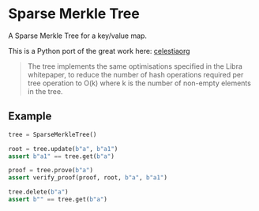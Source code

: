 # Sparse Merkle Tree

A Sparse Merkle Tree for a key/value map.

This is a Python port of the great work here: [celestiaorg](https://github.com/celestiaorg/smt)

> The tree implements the same optimisations specified in the Libra whitepaper, to reduce the number of hash operations required per tree operation to O(k) where k is the number of non-empty elements in the tree.


## Example

```python
tree = SparseMerkleTree()

root = tree.update(b"a", b"a1")
assert b"a1" == tree.get(b"a")

proof = tree.prove(b"a")
assert verify_proof(proof, root, b"a", b"a1")

tree.delete(b"a")
assert b"" == tree.get(b"a")
```

